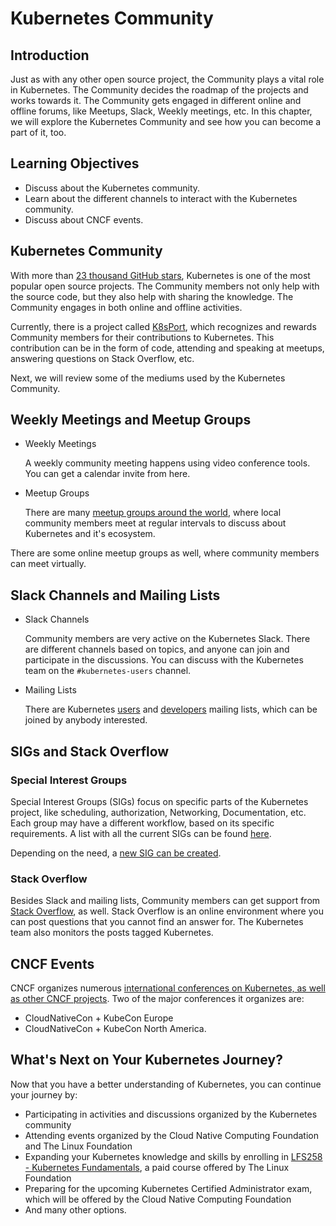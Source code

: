 Kubernetes Community
====================

## Introduction
Just as with any other open source project, the Community plays a vital role in Kubernetes. The Community decides the roadmap of the projects and works towards it. The Community gets engaged in different online and offline forums, like Meetups, Slack, Weekly meetings, etc. In this chapter, we will explore the Kubernetes Community and see how you can become a part of it, too. 

## Learning Objectives
+ Discuss about the Kubernetes community.
+ Learn about the different channels to interact with the Kubernetes community.
+ Discuss about CNCF events.

## Kubernetes Community
With more than [23 thousand GitHub stars](https://github.com/kubernetes/kubernetes/), Kubernetes is one of the most popular open source projects. The Community members not only help with the source code, but they also help with sharing the knowledge. The Community engages in both online and offline activities.

Currently, there is a project called [K8sPort](http://k8sport.org/), which recognizes and rewards Community members for their contributions to Kubernetes. This contribution can be in the form of code, attending and speaking at meetups, answering questions on Stack Overflow, etc.

Next, we will review some of the mediums used by the Kubernetes Community.

## Weekly Meetings and Meetup Groups
+ Weekly Meetings

    A weekly community meeting happens using video conference tools. You can get a calendar invite from here.

+ Meetup Groups

    There are many [meetup groups around the world](https://www.meetup.com/topics/kubernetes/), where local community members meet at regular intervals to discuss about Kubernetes and it's ecosystem.

There are some online meetup groups as well, where community members can meet virtually.

## Slack Channels and Mailing Lists
+ Slack Channels

    Community members are very active on the Kubernetes Slack. There are different channels based on topics, and anyone can join and participate in the discussions. You can discuss with the Kubernetes team on the `#kubernetes-users` channel. 

+ Mailing Lists

    There are Kubernetes [users](https://groups.google.com/forum/#!forum/kubernetes-users) and [developers](https://groups.google.com/forum/#!forum/kubernetes-dev) mailing lists, which can be joined by anybody interested.

## SIGs and Stack Overflow
### Special Interest Groups
Special Interest Groups (SIGs) focus on specific parts of the Kubernetes project, like scheduling, authorization, Networking, Documentation, etc. Each group may have a different workflow, based on its specific requirements. A list with all the current SIGs can be found [here](https://github.com/kubernetes/community/blob/master/sig-list.md).

Depending on the need, a [new SIG can be created](https://github.com/kubernetes/community/blob/master/sig-governance.md#sig-creation-procedure).

### Stack Overflow
Besides Slack and mailing lists, Community members can get support from [Stack Overflow](https://stackoverflow.com/questions/tagged/kubernetes), as well. Stack Overflow is an online environment where you can post questions that you cannot find an answer for. The Kubernetes team also monitors the posts tagged Kubernetes.

## CNCF Events
CNCF organizes numerous [international conferences on Kubernetes, as well as other CNCF projects](https://www.cncf.io/events/). Two of the major conferences it organizes are:

+ CloudNativeCon + KubeCon Europe
+ CloudNativeCon + KubeCon North America.


## What's Next on Your Kubernetes Journey?
Now that you have a better understanding of Kubernetes, you can continue your journey by:

+ Participating in activities and discussions organized by the Kubernetes community
+ Attending events organized by the Cloud Native Computing Foundation and The Linux Foundation
+ Expanding your Kubernetes knowledge and skills by enrolling in [LFS258 - Kubernetes Fundamentals](https://training.linuxfoundation.org/linux-courses/system-administration-training/kubernetes-fundamentals), a paid course offered by The Linux Foundation 
+ Preparing for the upcoming Kubernetes Certified Administrator exam, which will be offered by the Cloud Native Computing Foundation
+ And many other options.

